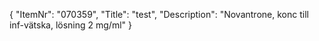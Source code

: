 {
  "ItemNr": "070359",
  "Title": "test",
  "Description": "Novantrone, konc till inf-vätska, lösning 2 mg/ml"
}